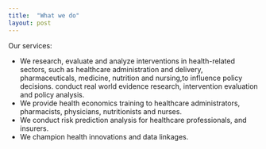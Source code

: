 ```yaml
---
title:  "What we do"
layout: post
---
```

Our services:
* We research, evaluate and analyze interventions in health-related sectors, such as healthcare administration and delivery, pharmaceuticals, medicine, nutrition and nursing,to influence policy decisions. conduct real world evidence research, intervention evaluation and policy analysis.
* We provide health economics training to healthcare administrators, pharmacists, physicians, nutritionists and nurses.
* We conduct risk prediction analysis for healthcare professionals, and insurers.
* We champion health innovations and data linkages.

